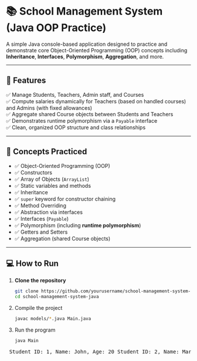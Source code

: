 # 📚 School Management System (Java OOP Practice)

A simple Java console-based application designed to practice and demonstrate core Object-Oriented Programming (OOP) concepts including **Inheritance**, **Interfaces**, **Polymorphism**, **Aggregation**, and more.

---

## 📌 Features

✅ Manage Students, Teachers, Admin staff, and Courses  
✅ Compute salaries dynamically for Teachers (based on handled courses) and Admins (with fixed allowances)  
✅ Aggregate shared Course objects between Students and Teachers  
✅ Demonstrates runtime polymorphism via a `Payable` interface  
✅ Clean, organized OOP structure and class relationships  

---

## 📖 Concepts Practiced

- ✅ Object-Oriented Programming (OOP)
- ✅ Constructors
- ✅ Array of Objects (`ArrayList`)
- ✅ Static variables and methods
- ✅ Inheritance
- ✅ `super` keyword for constructor chaining
- ✅ Method Overriding
- ✅ Abstraction via interfaces
- ✅ Interfaces (`Payable`)
- ✅ Polymorphism (including **runtime polymorphism**)
- ✅ Getters and Setters
- ✅ Aggregation (shared Course objects)

---

## 💻 How to Run

1. **Clone the repository**  
   ```bash
   git clone https://github.com/yourusername/school-management-system-java.git
   cd school-management-system-java

2. Compile the project
   ```bash
   javac models/*.java Main.java
   
4. Run the program
   ```bash
   java Main

<pre> Student ID: 1, Name: John, Age: 20 Student ID: 2, Name: Mark, Age: 21 Teacher ID: 1, Name: Matthew, Age: 30, Base Salary: 40000.0, Total Salary: 44000.0 Total Number of Students: 2 Total Number of Teachers: 1 Courses handled by Matthew: Mathematics 101 (MATH101) Science 101 (SCI101) Courses enrolled by John: Mathematics 101 (MATH101) Courses enrolled by Mark: Science 101 (SCI101) Teacher: Matthew | Base Salary: 40000.0 | Computed Salary: 44000.0 Admin: Luke | Total Salary: 58000.0 Updating base salary for Matthew from 40000.0 to 45000.0 Teacher ID: 1, Name: Matthew, Age: 30, Base Salary: 45000.0, Total Salary: 47000.0 Courses handled by Matthew: Mathematics 101 (MATH101) </pre>


